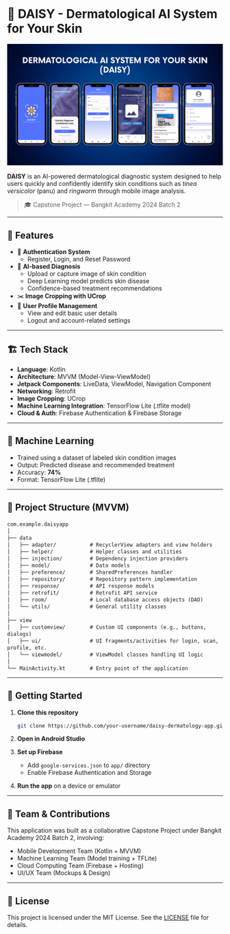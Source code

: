 # 🌼 DAISY - Dermatological AI System for Your Skin

![DAISY Banner](daisy.png)

**DAISY** is an AI-powered dermatological diagnostic system designed to help users quickly and confidently identify skin conditions such as *tinea versicolor* (panu) and *ringworm* through mobile image analysis.

> 🎓 Capstone Project — Bangkit Academy 2024 Batch 2

---

## 📱 Features

- 🔐 **Authentication System**  
  - Register, Login, and Reset Password
- 🤖 **AI-based Diagnosis**  
  - Upload or capture image of skin condition  
  - Deep Learning model predicts skin disease  
  - Confidence-based treatment recommendations
- ✂️ **Image Cropping with UCrop**
- 👤 **User Profile Management**  
  - View and edit basic user details  
  - Logout and account-related settings

---

## 🏗️ Tech Stack

- **Language**: Kotlin  
- **Architecture**: MVVM (Model-View-ViewModel)  
- **Jetpack Components**: LiveData, ViewModel, Navigation Component  
- **Networking**: Retrofit  
- **Image Cropping**: UCrop  
- **Machine Learning Integration**: TensorFlow Lite (.tflite model)  
- **Cloud & Auth**: Firebase Authentication & Firebase Storage

---

## 🧠 Machine Learning

- Trained using a dataset of labeled skin condition images
- Output: Predicted disease and recommended treatment
- Accuracy: **74%**
- Format: TensorFlow Lite (.tflite)

---

## 📂 Project Structure (MVVM)

```
com.example.daisyapp
│
├── data
│   ├── adapter/           # RecyclerView adapters and view holders
│   ├── helper/            # Helper classes and utilities
│   ├── injection/         # Dependency injection providers
│   ├── model/             # Data models
│   ├── preference/        # SharedPreferences handler
│   ├── repository/        # Repository pattern implementation
│   ├── response/          # API response models
│   ├── retrofit/          # Retrofit API service
│   ├── room/              # Local database access objects (DAO)
│   └── utils/             # General utility classes
│
├── view
│   ├── customview/        # Custom UI components (e.g., buttons, dialogs)
│   ├── ui/                # UI fragments/activities for login, scan, profile, etc.
│   └── viewmodel/         # ViewModel classes handling UI logic
│
└── MainActivity.kt        # Entry point of the application
```

---

## 🚀 Getting Started

1. **Clone this repository**
   ```bash
   git clone https://github.com/your-username/daisy-dermatology-app.git
   ```

2. **Open in Android Studio**

3. **Set up Firebase**
   - Add `google-services.json` to `app/` directory
   - Enable Firebase Authentication and Storage

4. **Run the app** on a device or emulator

---

## 🤝 Team & Contributions

This application was built as a collaborative Capstone Project under Bangkit Academy 2024 Batch 2, involving:

- Mobile Development Team (Kotlin + MVVM)
- Machine Learning Team (Model training + TFLite)
- Cloud Computing Team (Firebase + Hosting)
- UI/UX Team (Mockups & Design)

---

## 📄 License

This project is licensed under the MIT License. See the [LICENSE](LICENSE) file for details.
